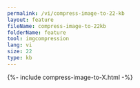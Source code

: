 ```yaml
---
permalink: /vi/compress-image-to-22-kb
layout: feature
fileName: compress-image-to-22kb
folderName: feature
tool: imgcompression
lang: vi
size: 22
type: kb
---
```


{%- include compress-image-to-X.html -%}
